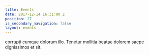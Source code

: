 ```yaml
---
title: Events
date: 2017-12-14 16:31:00 Z
position: 27
is_secondary_navigation: false
layout: events
---
```


corrupti cumque dolorum illo. Tenetur mollitia beatae dolorem saepe dignissimos et sit.

